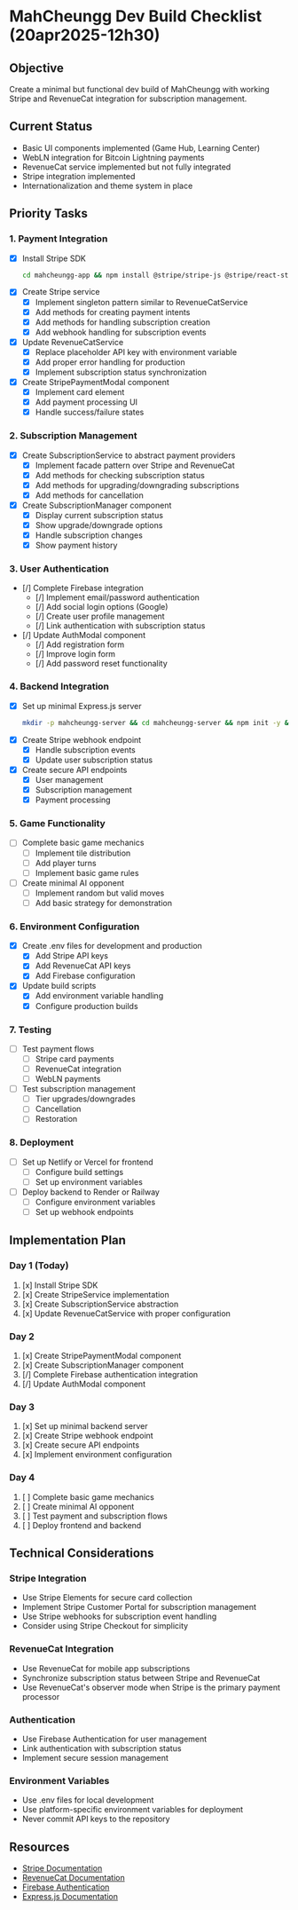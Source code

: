# MahCheungg Dev Build Checklist (20apr2025-12h30)

## Objective
Create a minimal but functional dev build of MahCheungg with working Stripe and RevenueCat integration for subscription management.

## Current Status
- Basic UI components implemented (Game Hub, Learning Center)
- WebLN integration for Bitcoin Lightning payments
- RevenueCat service implemented but not fully integrated
- Stripe integration implemented
- Internationalization and theme system in place

## Priority Tasks

### 1. Payment Integration
- [x] Install Stripe SDK
  ```bash
  cd mahcheungg-app && npm install @stripe/stripe-js @stripe/react-stripe-js
  ```
- [x] Create Stripe service
  - [x] Implement singleton pattern similar to RevenueCatService
  - [x] Add methods for creating payment intents
  - [x] Add methods for handling subscription creation
  - [x] Add webhook handling for subscription events
- [x] Update RevenueCatService
  - [x] Replace placeholder API key with environment variable
  - [x] Add proper error handling for production
  - [x] Implement subscription status synchronization
- [x] Create StripePaymentModal component
  - [x] Implement card element
  - [x] Add payment processing UI
  - [x] Handle success/failure states

### 2. Subscription Management
- [x] Create SubscriptionService to abstract payment providers
  - [x] Implement facade pattern over Stripe and RevenueCat
  - [x] Add methods for checking subscription status
  - [x] Add methods for upgrading/downgrading subscriptions
  - [x] Add methods for cancellation
- [x] Create SubscriptionManager component
  - [x] Display current subscription status
  - [x] Show upgrade/downgrade options
  - [x] Handle subscription changes
  - [x] Show payment history

### 3. User Authentication
- [/] Complete Firebase integration
  - [/] Implement email/password authentication
  - [/] Add social login options (Google)
  - [/] Create user profile management
  - [/] Link authentication with subscription status
- [/] Update AuthModal component
  - [/] Add registration form
  - [/] Improve login form
  - [/] Add password reset functionality

### 4. Backend Integration
- [x] Set up minimal Express.js server
  ```bash
  mkdir -p mahcheungg-server && cd mahcheungg-server && npm init -y && npm install express cors dotenv stripe firebase-admin
  ```
- [x] Create Stripe webhook endpoint
  - [x] Handle subscription events
  - [x] Update user subscription status
- [x] Create secure API endpoints
  - [x] User management
  - [x] Subscription management
  - [x] Payment processing

### 5. Game Functionality
- [ ] Complete basic game mechanics
  - [ ] Implement tile distribution
  - [ ] Add player turns
  - [ ] Implement basic game rules
- [ ] Create minimal AI opponent
  - [ ] Implement random but valid moves
  - [ ] Add basic strategy for demonstration

### 6. Environment Configuration
- [x] Create .env files for development and production
  - [x] Add Stripe API keys
  - [x] Add RevenueCat API keys
  - [x] Add Firebase configuration
- [x] Update build scripts
  - [x] Add environment variable handling
  - [x] Configure production builds

### 7. Testing
- [ ] Test payment flows
  - [ ] Stripe card payments
  - [ ] RevenueCat integration
  - [ ] WebLN payments
- [ ] Test subscription management
  - [ ] Tier upgrades/downgrades
  - [ ] Cancellation
  - [ ] Restoration

### 8. Deployment
- [ ] Set up Netlify or Vercel for frontend
  - [ ] Configure build settings
  - [ ] Set up environment variables
- [ ] Deploy backend to Render or Railway
  - [ ] Configure environment variables
  - [ ] Set up webhook endpoints

## Implementation Plan

### Day 1 (Today)
1. [x] Install Stripe SDK
2. [x] Create StripeService implementation
3. [x] Create SubscriptionService abstraction
4. [x] Update RevenueCatService with proper configuration

### Day 2
1. [x] Create StripePaymentModal component
2. [x] Create SubscriptionManager component
3. [/] Complete Firebase authentication integration
4. [/] Update AuthModal component

### Day 3
1. [x] Set up minimal backend server
2. [x] Create Stripe webhook endpoint
3. [x] Create secure API endpoints
4. [x] Implement environment configuration

### Day 4
1. [ ] Complete basic game mechanics
2. [ ] Create minimal AI opponent
3. [ ] Test payment and subscription flows
4. [ ] Deploy frontend and backend

## Technical Considerations

### Stripe Integration
- Use Stripe Elements for secure card collection
- Implement Stripe Customer Portal for subscription management
- Use Stripe webhooks for subscription event handling
- Consider using Stripe Checkout for simplicity

### RevenueCat Integration
- Use RevenueCat for mobile app subscriptions
- Synchronize subscription status between Stripe and RevenueCat
- Use RevenueCat's observer mode when Stripe is the primary payment processor

### Authentication
- Use Firebase Authentication for user management
- Link authentication with subscription status
- Implement secure session management

### Environment Variables
- Use .env files for local development
- Use platform-specific environment variables for deployment
- Never commit API keys to the repository

## Resources
- [Stripe Documentation](https://stripe.com/docs)
- [RevenueCat Documentation](https://docs.revenuecat.com/)
- [Firebase Authentication](https://firebase.google.com/docs/auth)
- [Express.js Documentation](https://expressjs.com/)
